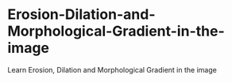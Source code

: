 # Erosion-Dilation-and-Morphological-Gradient-in-the-image
Learn Erosion, Dilation and Morphological Gradient in the image
